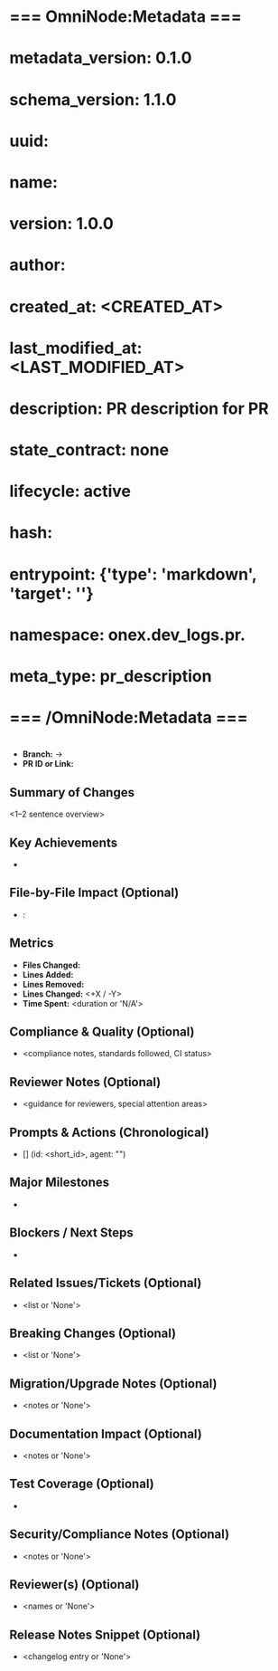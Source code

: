 <!-- === OmniNode:Metadata ===
metadata_version: 0.1.0
protocol_version: 1.1.0
owner: OmniNode Team
copyright: OmniNode Team
schema_version: 1.1.0
name: template_pr_description.md
version: 1.0.0
uuid: 3b6735b4-0d1e-44e3-8427-fccf777fa26a
author: OmniNode Team
created_at: 2025-05-22T17:18:16.712677
last_modified_at: 2025-05-22T21:19:13.601943
description: Stamped by ONEX
state_contract: state_contract://default
lifecycle: active
hash: 8c3c771896ef8b83c038a0fd346abab6b115a58444ef21defc250ed078beff65
entrypoint: python@template_pr_description.md
runtime_language_hint: python>=3.11
namespace: onex.stamped.template_pr_description
meta_type: tool
<!-- === /OmniNode:Metadata === -->


# === OmniNode:Metadata ===
# metadata_version: 0.1.0
# schema_version: 1.1.0
# uuid: <UUID>
# name: <FILENAME>
# version: 1.0.0
# author: <AUTHOR>
# created_at: <CREATED_AT>
# last_modified_at: <LAST_MODIFIED_AT>
# description: PR description for PR <PRNUMBER>
# state_contract: none
# lifecycle: active
# hash: <HASH>
# entrypoint: {'type': 'markdown', 'target': '<FILENAME>'}
# namespace: onex.dev_logs.pr.<FILENAME>
# meta_type: pr_description
# === /OmniNode:Metadata ===

# <PR Title>

- **Branch:** <source> → <target>
- **PR ID or Link:** <id or url>

## Summary of Changes
<1–2 sentence overview>

## Key Achievements
- <bulleted grouped achievements>

## File-by-File Impact (Optional)
- <file>: <summary of changes>

## Metrics
- **Files Changed:** <int>
- **Lines Added:** <int>
- **Lines Removed:** <int>
- **Lines Changed:** <+X / -Y>
- **Time Spent:** <duration or 'N/A'>

## Compliance & Quality (Optional)
- <compliance notes, standards followed, CI status>

## Reviewer Notes (Optional)
- <guidance for reviewers, special attention areas>

## Prompts & Actions (Chronological)
- [<timestamp>] <emoji> <action summary> (id: <short_id>, agent: "<name>")

## Major Milestones
- <bulleted summary>

## Blockers / Next Steps
- <bulleted list>

## Related Issues/Tickets (Optional)
- <list or 'None'>

## Breaking Changes (Optional)
- <list or 'None'>

## Migration/Upgrade Notes (Optional)
- <notes or 'None'>

## Documentation Impact (Optional)
- <notes or 'None'>

## Test Coverage (Optional)
- <summary or 'None'>

## Security/Compliance Notes (Optional)
- <notes or 'None'>

## Reviewer(s) (Optional)
- <names or 'None'>

## Release Notes Snippet (Optional)
- <changelog entry or 'None'>

